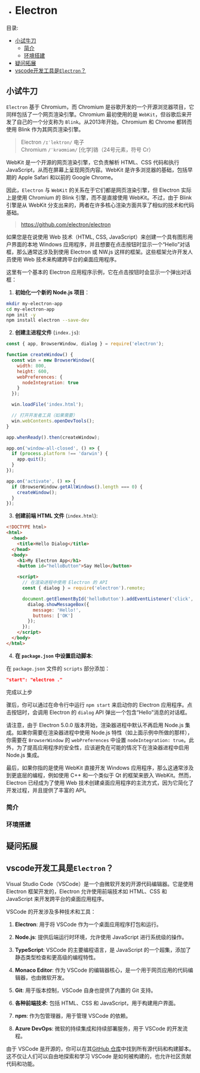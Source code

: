 - # Electron    

目录:
- [小试牛刀](#小试牛刀)
  - [简介](#简介)
  - [环境搭建](#环境搭建)
- [疑问拓展](#疑问拓展)
- [vscode开发工具是`Electron`？](#vscode开发工具是electron)



## 小试牛刀 

`Electron` 基于 Chromium，而 Chromium 是谷歌开发的一个开源浏览器项目，它同样包括了一个网页渲染引擎。Chromium 最初使用的是 `WebKit`，但谷歌后来开发了自己的一个分支称为 `Blink`。从2013年开始，Chromium 和 Chrome 都转而使用 Blink 作为其网页渲染引擎。
> Electron `/ɪˈlektrɒn/`  电子  
> Chromium `/ˈkrəʊmiəm/`  [化学]铬（24号元素，符号 Cr）  

WebKit 是一个开源的网页渲染引擎，它负责解析 HTML、CSS 代码和执行 JavaScript，从而在屏幕上呈现网页内容。WebKit 是许多浏览器的基础，包括早期的 Apple Safari 和以前的 Google Chrome。

因此，`Electron` 与 `WebKit` 的关系在于它们都是网页渲染引擎，但 Electron 实际上是使用 Chromium 的 Blink 引擎，而不是直接使用 WebKit。不过，由于 Blink 引擎是从 WebKit 分支出来的，两者在许多核心渲染方面共享了相似的技术和代码基础。

> https://github.com/electron/electron  


如果您是在说使用 Web 技术（HTML, CSS, JavaScript）来创建一个具有图形用户界面的本地 Windows 应用程序，并且想要在点击按钮时显示一个“Hello”对话框，那么通常这涉及到使用 Electron 或 NW.js 这样的框架。这些框架允许开发人员使用 Web 技术来构建跨平台的桌面应用程序。

这里有一个基本的 Electron 应用程序示例，它在点击按钮时会显示一个弹出对话框：

1. **初始化一个新的 Node.js 项目**：

```bash
mkdir my-electron-app
cd my-electron-app
npm init -y
npm install electron --save-dev
```

2. **创建主进程文件** (`index.js`):

```javascript
const { app, BrowserWindow, dialog } = require('electron');

function createWindow() {
  const win = new BrowserWindow({
    width: 800,
    height: 600,
    webPreferences: {
      nodeIntegration: true
    }
  });

  win.loadFile('index.html');

  // 打开开发者工具（如果需要）
  win.webContents.openDevTools();
}

app.whenReady().then(createWindow);

app.on('window-all-closed', () => {
  if (process.platform !== 'darwin') {
    app.quit();
  }
});

app.on('activate', () => {
  if (BrowserWindow.getAllWindows().length === 0) {
    createWindow();
  }
});
```

3. **创建前端 HTML 文件** (`index.html`):

```html
<!DOCTYPE html>
<html>
  <head>
    <title>Hello Dialog</title>
  </head>
  <body>
    <h1>My Electron App</h1>
    <button id="helloButton">Say Hello</button>

    <script>
      // 在渲染进程中使用 Electron 的 API
      const { dialog } = require('electron').remote;

      document.getElementById('helloButton').addEventListener('click', () => {
        dialog.showMessageBox({
          message: 'Hello!',
          buttons: ['OK']
        });
      });
    </script>
  </body>
</html>
```

4. **在 `package.json` 中设置启动脚本**:

在 `package.json` 文件的 `scripts` 部分添加：

```json
"start": "electron ."
```

完成以上步

骤后，你可以通过在命令行中运行 `npm start` 来启动你的 Electron 应用程序。点击按钮时，会调用 Electron 的 `dialog` API 弹出一个包含“Hello”消息的对话框。

请注意，由于 Electron 5.0.0 版本开始，渲染器进程中默认不再启用 Node.js 集成。如果你需要在渲染器进程中使用 Node.js 特性（如上面示例中所做的那样），你需要在 `BrowserWindow` 的 `webPreferences` 中设置 `nodeIntegration: true`。此外，为了提高应用程序的安全性，应该避免在可能的情况下在渲染器进程中启用 Node.js 集成。

最后，如果你指的是使用 WebKit 直接开发 Windows 应用程序，那么这通常涉及到更底层的编程，例如使用 C++ 和一个类似于 Qt 的框架来嵌入 WebKit。然而，Electron 已经成为了使用 Web 技术创建桌面应用程序的主流方式，因为它简化了开发过程，并且提供了丰富的 API。

### 简介

### 环境搭建


## 疑问拓展  
## vscode开发工具是`Electron`？

Visual Studio Code（VSCode）是一个由微软开发的开源代码编辑器。它是使用 Electron 框架开发的，Electron 允许使用前端技术如 HTML、CSS 和 JavaScript 来开发跨平台的桌面应用程序。

VSCode 的开发涉及多种技术和工具：

1. **Electron**: 用于将 VSCode 作为一个桌面应用程序打包和运行。

2. **Node.js**: 提供后端运行时环境，允许使用 JavaScript 进行系统级的操作。

3. **TypeScript**: VSCode 的主要编程语言，是 JavaScript 的一个超集，添加了静态类型检查和更高级的编程特性。

4. **Monaco Editor**: 作为 VSCode 的编辑器核心，是一个用于网页应用的代码编辑器，也由微软开发。

5. **Git**: 用于版本控制，VSCode 自身也提供了内置的 Git 支持。

6. **各种前端技术**: 包括 HTML、CSS 和 JavaScript，用于构建用户界面。

7. **npm**: 作为包管理器，用于管理 VSCode 的依赖。

8. **Azure DevOps**: 微软的持续集成和持续部署服务，用于 VSCode 的开发流程。

由于 VSCode 是开源的，你可以在其[GitHub 仓库](https://github.com/microsoft/vscode)中找到所有源代码和构建脚本。这不仅让人们可以自由地探索和学习 VSCode 是如何被构建的，也允许社区贡献代码和功能。